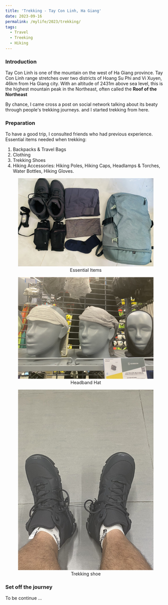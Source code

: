 ```yaml
---
title: 'Trekking - Tay Con Linh, Ha Giang'
date: 2023-09-16
permalink: /mylife/2023/trekking/
tags:
  - Travel
  - Treeking
  - Hiking
---
```


### Introduction

Tay Con Linh is one of the mountain on the west of Ha Giang province. Tay Con Linh range stretches over two districts of Hoang Su Phi and Vi Xuyen, 46km from Ha Giang city. With an altitude of 2431m above sea level, this is the highest mountain peak in the Northeast, often called the **Roof of the Northeast**

By chance, I came cross a post on social network talking about its beaty through people's trekking journeys. and I started trekking from here.

### Preparation

To have a good trip, I consulted friends who had previous experience. Essential items needed when trekking:

1. Backpacks & Travel Bags
2. Clothing
3. Trekking Shoes
4. Hiking Accessories: Hiking Poles, Hiking Caps, Headlamps & Torches, Water Bottles, Hiking Gloves.

<head>
    <style type="text/css">
        figure{text-align: center;}
        math{text-align: center;}
    </style>
</head>

<figure>
    <img src='/images/mylife/trekking-tay-con-linh/essential_items.jpg'>
    <figcaption align='center'>Essential Items</figcaption>
</figure>

<figure>
    <img src='/images/mylife/trekking-tay-con-linh/headband_hat.jpg'>
    <figcaption align='center'>Headband Hat</figcaption>
</figure>

<figure>
    <img src='/images/posts/trekking-tay-con-linh/trekking_shoe.jpg'>
    <figcaption align='center'>Trekking shoe</figcaption>
</figure>


### Set off the journey

To be continue ...